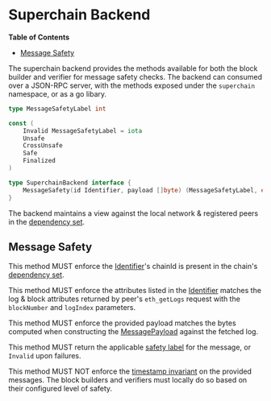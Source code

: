 # Superchain Backend

<!-- START doctoc generated TOC please keep comment here to allow auto update -->
<!-- DON'T EDIT THIS SECTION, INSTEAD RE-RUN doctoc TO UPDATE -->
**Table of Contents**

- [Message Safety](#message-safety)

<!-- END doctoc generated TOC please keep comment here to allow auto update -->

The superchain backend provides the methods available for both the block builder and
verifier for message safety checks. The backend can consumed over a JSON-RPC server,
with the methods exposed under the `superchain` namespace, or as a go libary.

```go
type MessageSafetyLabel int

const (
    Invalid MessageSafetyLabel = iota
    Unsafe
    CrossUnsafe
    Safe
    Finalized
)

type SuperchainBackend interface {
    MessageSafety(id Identifier, payload []byte) (MessageSafetyLabel, error)
}
```

The backend maintains a view against the local network & registered peers in the [dependency set](./dependency_set.md).

## Message Safety

This method MUST enforce the [Identifier](./messaging.md#message-identifier)'s chainId is present in the chain's [dependency set](./dependency_set.md).

This method MUST enforce the attributes listed in the [Identifier](./messaging.md#message-identifier) matches the log & block attributes
returned by peer's `eth_getLogs` request with the `blockNumber` and `logIndex` parameters.

This method MUST enforce the provided payload matches the bytes computed when
constructing the [MessagePayload](./messaging.md#message-payload) against the fetched log.

This method MUST return the applicable [safety label](./verifier.md#safety) for the message, or `Invalid`
upon failures.

This method MUST NOT enforce the [timestamp invariant](./messaging.md#timestamp-invariant) on the provided messages. The block builders
and verifiers must locally do so based on their configured level of safety.
